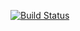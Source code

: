 [![Build Status](https://dev.azure.com/jochemdejaeghere/github-pipes/_apis/build/status/llJochemll.CateringNotification?branchName=master)](https://dev.azure.com/jochemdejaeghere/github-pipes/_build/latest?definitionId=2&branchName=master)
